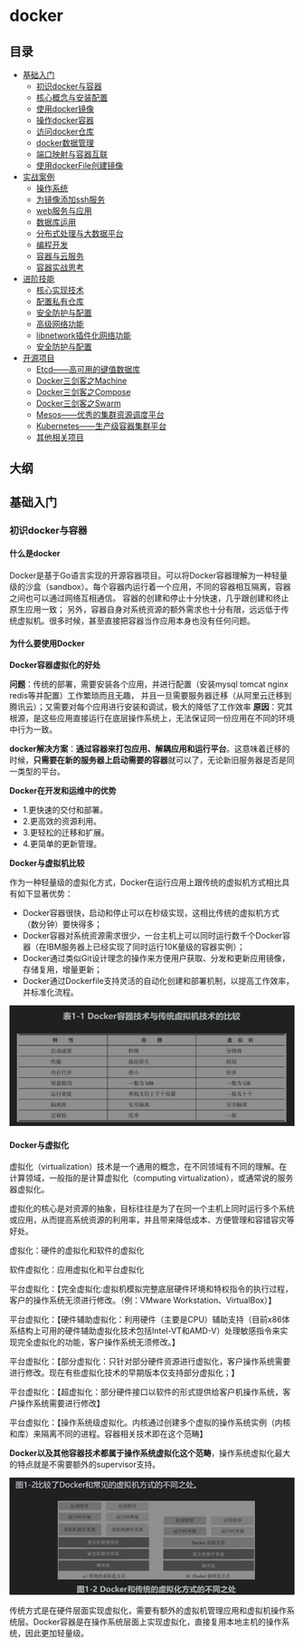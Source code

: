# docker
## 目录

- [基础入门](#基础入门)
    - [初识docker与容器](#初识docker与容器)
    - [核心概念与安装配置](#核心概念与安装配置)
    - [使用docker镜像](#使用docker镜像)
    - [操作docker容器](#操作docker容器)
    - [访问docker仓库](#访问docker仓库)
    - [docker数据管理](#docker数据管理)
    - [端口映射与容器互联](#端口映射与容器互联)
    - [使用dockerFile创建镜像](#使用dockerFile创建镜像)
- [实战案例](#实战案例)
    - [操作系统](#操作系统)
    - [为镜像添加ssh服务](#为镜像添加ssh服务)
    - [web服务与应用](#web服务与应用)
    - [数据库运用](#数据库运用)
    - [分布式处理与大数据平台](#分布式处理与大数据平台)
    - [编程开发](#编程开发)
    - [容器与云服务](#容器与云服务)
    - [容器实战思考](#容器实战思考)
- [进阶技能](#进阶技能)
    - [核心实现技术](#核心实现技术)
    - [配置私有仓库](#配置私有仓库)
    - [安全防护与配置](#安全防护与配置)
    - [高级网络功能](#高级网络功能)
    - [libnetwork插件化网络功能](#libnetwork插件化网络功能)
    - [安全防护与配置](#安全防护与配置)
- [开源项目](#开源项目)
    - [Etcd——高可用的键值数据库](#Etcd——高可用的键值数据库)
    - [Docker三剑客之Machine](#Docker三剑客之Machine)
    - [Docker三剑客之Compose](#Docker三剑客之Compose)
    - [Docker三剑客之Swarm](#Docker三剑客之Swarm)
    - [Mesos——优秀的集群资源调度平台](#Mesos——优秀的集群资源调度平台)
    - [Kubernetes——生产级容器集群平台](#Kubernetes——生产级容器集群平台)
    - [其他相关项目](#其他相关项目)
## 大纲
## 基础入门
### 初识docker与容器

#### 什么是docker
Docker是基于Go语言实现的开源容器项目。可以将Docker容器理解为一种轻量级的沙盒（sandbox）。每个容器内运行着一个应用，不同的容器相互隔离，容器之间也可以通过网络互相通信。
容器的创建和停止十分快速，几乎跟创建和终止原生应用一致； 另外，容器自身对系统资源的额外需求也十分有限，远远低于传统虚拟机。很多时候，甚至直接把容器当作应用本身也没有任何问题。

#### 为什么要使用Docker
**Docker容器虚拟化的好处**

**问题**：传统的部署，需要安装各个应用，并进行配置（安装mysql tomcat  nginx redis等并配置）工作繁琐而且无趣，
      并且一旦需要服务器迁移（从阿里云迁移到腾讯云）；又需要对每个应用进行安装和调试，极大的降低了工作效率
**原因**：究其根源，是这些应用直接运行在底层操作系统上，无法保证同一份应用在不同的环境中行为一致。

**docker解决方案**：**通过容器来打包应用、解耦应用和运行平台**。这意味着迁移的时候，**只需要在新的服务器上启动需要的容器**就可以了，无论新旧服务器是否是同一类型的平台。

**Docker在开发和运维中的优势**

- 1.更快速的交付和部署。
- 2.更高效的资源利用。
- 3.更轻松的迁移和扩展。
- 4.更简单的更新管理。

**Docker与虚拟机比较**

作为一种轻量级的虚拟化方式，Docker在运行应用上跟传统的虚拟机方式相比具有如下显著优势：

- Docker容器很快，启动和停止可以在秒级实现，这相比传统的虚拟机方式（数分钟）要快得多；
- Docker容器对系统资源需求很少，一台主机上可以同时运行数千个Docker容器（在IBM服务器上已经实现了同时运行10K量级的容器实例）；
- Docker通过类似Git设计理念的操作来方便用户获取、分发和更新应用镜像，存储复用，增量更新；
- Docker通过Dockerfile支持灵活的自动化创建和部署机制，以提高工作效率，并标准化流程。

![img.png](images/dockeryuxnj.png)

#### Docker与虚拟化

虚拟化（virtualization）技术是一个通用的概念，在不同领域有不同的理解。在计算领域，一般指的是计算虚拟化（computing virtualization），或通常说的服务器虚拟化。

虚拟化的核心是对资源的抽象，目标往往是为了在同一个主机上同时运行多个系统或应用，从而提高系统资源的利用率，并且带来降低成本、方便管理和容错容灾等好处。

虚拟化：硬件的虚拟化和软件的虚拟化

软件虚拟化：应用虚拟化和平台虚拟化

平台虚拟化：【完全虚拟化:虚拟机模拟完整底层硬件环境和特权指令的执行过程，客户的操作系统无须进行修改。（例：VMware Workstation、VirtualBox）】

平台虚拟化：【硬件辅助虚拟化：利用硬件（主要是CPU）辅助支持（目前x86体系结构上可用的硬件辅助虚拟化技术包括Intel-VT和AMD-V）处理敏感指令来实现完全虚拟化的功能，客户操作系统无须修改。】

平台虚拟化：【部分虚拟化：只针对部分硬件资源进行虚拟化，客户操作系统需要进行修改。现在有些虚拟化技术的早期版本仅支持部分虚拟化；】

平台虚拟化：【超虚拟化：部分硬件接口以软件的形式提供给客户机操作系统，客户操作系统需要进行修改】

平台虚拟化：【操作系统级虚拟化。内核通过创建多个虚拟的操作系统实例（内核和库）来隔离不同的进程。容器相关技术即在这个范畴】

**Docker以及其他容器技术都属于操作系统虚拟化这个范畴**，操作系统虚拟化最大的特点就是不需要额外的supervisor支持。

![img.png](img.png)

传统方式是在硬件层面实现虚拟化，需要有额外的虚拟机管理应用和虚拟机操作系统层。Docker容器是在操作系统层面上实现虚拟化，直接复用本地主机的操作系统，因此更加轻量级。